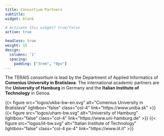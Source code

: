 ```yaml
---
title: Consortium Partners
subtitle:
widget: blank

# Activate this widget? true/false
active: true

headless: true
weight: 15
design:
  columns: '1'
  spacing:
    padding: ["3rem", "0px"]
---
```

<div class="article-container">

The TERAIS consortium is lead by the Department of Applied Informatics
of **Comenius University in Bratislava**.
The international academic partners are the **University of Hamburg** in Germany
and the **Italian Institute of Technology** in Genoa.

<div class="row mt-4 align-items-center justify-content-around">
{{< figure src="logos/ukba-bw-en.svg" alt="Comenius University in Bratislava"
    lightbox="false" class="col-4"
    link="https://www.uniba.sk" >}}
{{< figure src="logos/uham-bw.svg" alt="University of Hamburg"
    lightbox="false" class="col-4"
    link="https://www.uni-hamburg.de" >}}
{{< figure src="logos/iit-bw.svg" alt="Italian Institute of Technology"
    lightbox="false" class="col-4 px-4"
    link="https://www.iit.it" >}}
</div>
</div>


